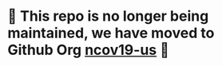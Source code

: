 # 🚧 This repo is no longer being maintained, we have moved to Github Org [ncov19-us](https://github.com/ncov19-us) 🚧 
